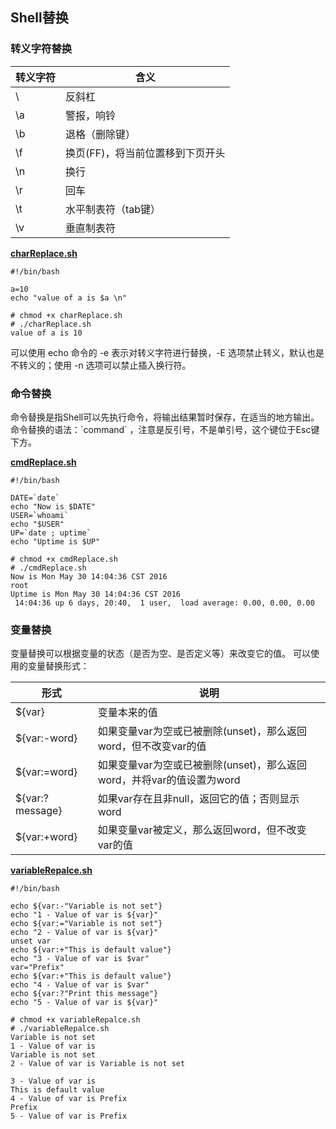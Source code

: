 ## Shell替换

### 转义字符替换
| 转义字符  |  含义 |
| ------------ | ------------ |
| \\  |  反斜杠 |
| \a  |  警报，响铃 |
| \b  |  退格（删除键）|
| \f  | 换页(FF)，将当前位置移到下页开头  |
| \n  | 换行  |
| \r  | 回车  |
| \t  | 水平制表符（tab键）  |
| \v  | 垂直制表符  |

**[charReplace.sh](code/charReplace.sh)**
```shell
#!/bin/bash

a=10
echo "value of a is $a \n"
```
```shell
# chmod +x charReplace.sh
# ./charReplace.sh
value of a is 10
```
可以使用 echo 命令的 -e 表示对转义字符进行替换，-E 选项禁止转义，默认也是不转义的；使用 -n 选项可以禁止插入换行符。

### 命令替换
命令替换是指Shell可以先执行命令，将输出结果暂时保存，在适当的地方输出。
命令替换的语法：\`command\` ，注意是反引号，不是单引号，这个键位于Esc键下方。

**[cmdReplace.sh](code/cmdReplace.sh)**
```shell
#!/bin/bash

DATE=`date`
echo "Now is $DATE"
USER=`whoami`
echo "$USER"
UP=`date ; uptime`
echo "Uptime is $UP"
```
```shell
# chmod +x cmdReplace.sh
# ./cmdReplace.sh
Now is Mon May 30 14:04:36 CST 2016
root
Uptime is Mon May 30 14:04:36 CST 2016
 14:04:36 up 6 days, 20:40,  1 user,  load average: 0.00, 0.00, 0.00
```

### 变量替换
变量替换可以根据变量的状态（是否为空、是否定义等）来改变它的值。
可以使用的变量替换形式：

| 形式  | 说明  |
| ------------ | ------------ |
| ${var}  | 变量本来的值  |
| ${var:-word} | 如果变量var为空或已被删除(unset)，那么返回word，但不改变var的值  |
| ${var:=word}  | 如果变量var为空或已被删除(unset)，那么返回word，并将var的值设置为word  |
| ${var:?message}  |  如果var存在且非null，返回它的值；否则显示word |
| ${var:+word}  | 如果变量var被定义，那么返回word，但不改变var的值 |

**[variableRepalce.sh](code/variableRepalce.sh)**
```shell
#!/bin/bash

echo ${var:-"Variable is not set"}
echo "1 - Value of var is ${var}"
echo ${var:="Variable is not set"}
echo "2 - Value of var is ${var}"
unset var
echo ${var:+"This is default value"}
echo "3 - Value of var is $var"
var="Prefix"
echo ${var:+"This is default value"}
echo "4 - Value of var is $var"
echo ${var:?"Print this message"}
echo "5 - Value of var is ${var}"
```
```shell
# chmod +x variableRepalce.sh
# ./variableRepalce.sh 
Variable is not set
1 - Value of var is 
Variable is not set
2 - Value of var is Variable is not set

3 - Value of var is 
This is default value
4 - Value of var is Prefix
Prefix
5 - Value of var is Prefix
```
